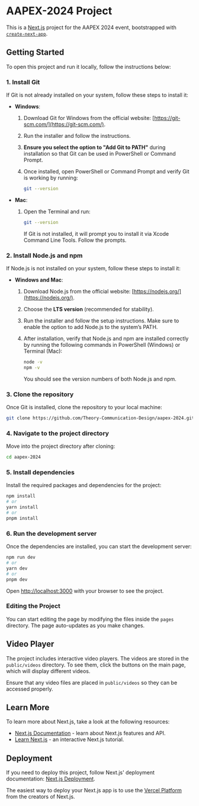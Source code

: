 # AAPEX-2024 Project

This is a [Next.js](https://nextjs.org/) project for the AAPEX 2024 event, bootstrapped with [`create-next-app`](https://github.com/vercel/next.js/tree/canary/packages/create-next-app).

## Getting Started

To open this project and run it locally, follow the instructions below:

### 1. Install Git

If Git is not already installed on your system, follow these steps to install it:

- **Windows**:
  1. Download Git for Windows from the official website: [https://git-scm.com/](https://git-scm.com/).
  2. Run the installer and follow the instructions.
  3. **Ensure you select the option to "Add Git to PATH"** during installation so that Git can be used in PowerShell or Command Prompt.
  4. Once installed, open PowerShell or Command Prompt and verify Git is working by running:

     ```bash
     git --version
     ```

- **Mac**:
  1. Open the Terminal and run:

     ```bash
     git --version
     ```
     If Git is not installed, it will prompt you to install it via Xcode Command Line Tools. Follow the prompts.

### 2. Install Node.js and npm

If Node.js is not installed on your system, follow these steps to install it:

- **Windows and Mac**:
  1. Download Node.js from the official website: [https://nodejs.org/](https://nodejs.org/).
  2. Choose the **LTS version** (recommended for stability).
  3. Run the installer and follow the setup instructions. Make sure to enable the option to add Node.js to the system’s PATH.
  4. After installation, verify that Node.js and npm are installed correctly by running the following commands in PowerShell (Windows) or Terminal (Mac):

     ```bash
     node -v
     npm -v
     ```
     You should see the version numbers of both Node.js and npm.

### 3. Clone the repository

Once Git is installed, clone the repository to your local machine:

```bash
git clone https://github.com/Theory-Communication-Design/aapex-2024.git
```

### 4. Navigate to the project directory

Move into the project directory after cloning:

```bash
cd aapex-2024
```

### 5. Install dependencies

Install the required packages and dependencies for the project:

```bash
npm install
# or
yarn install
# or
pnpm install
```

### 6. Run the development server

Once the dependencies are installed, you can start the development server:

```bash
npm run dev
# or
yarn dev
# or
pnpm dev
```

Open [http://localhost:3000](http://localhost:3000) with your browser to see the project.

### Editing the Project

You can start editing the page by modifying the files inside the `pages` directory. The page auto-updates as you make changes.

## Video Player

The project includes interactive video players. The videos are stored in the `public/videos` directory. To see them, click the buttons on the main page, which will display different videos.

Ensure that any video files are placed in `public/videos` so they can be accessed properly.

## Learn More

To learn more about Next.js, take a look at the following resources:

- [Next.js Documentation](https://nextjs.org/docs) - learn about Next.js features and API.
- [Learn Next.js](https://nextjs.org/learn) - an interactive Next.js tutorial.

## Deployment

If you need to deploy this project, follow Next.js' deployment documentation: [Next.js Deployment](https://nextjs.org/docs/deployment).

The easiest way to deploy your Next.js app is to use the [Vercel Platform](https://vercel.com/new?utm_medium=default-template&filter=next.js&utm_source=create-next-app&utm_campaign=create-next-app-readme) from the creators of Next.js.
